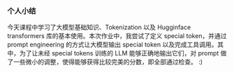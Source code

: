 ### 个人小结
今天课程中学习了大模型基础知识、Tokenization 以及 Hugginface transformers 库的基本使用。本次作业中，我尝试了定义 special token，并通过 prompt engineering 的方式让大模型输出 special token 以及完成工具调用。其中，为了让未经 special tokens 训练的 LLM 能够正确地输出它们，对 prompt 做了一些微小的调整，使得能够获得比较完美的分数，即全部通过检查。 :)